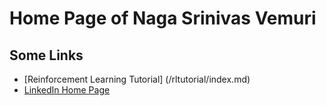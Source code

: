 # Home Page of Naga Srinivas Vemuri

## Some Links

* [Reinforcement Learning Tutorial] (/rltutorial/index.md)
* [LinkedIn Home Page](http://www.linkedin.com/in/nsvemuri)

